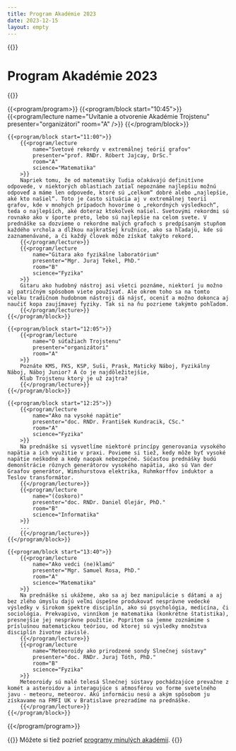 ```yaml
---
title: Program Akadémie 2023
date: 2023-12-15
layout: empty
---
```


{{<prose class="py-10 sm:py-16">}}
# Program Akadémie 2023
{{</prose>}}

{{<program/program>}}
    {{<program/block start="10:45">}}
        {{<program/lecture
            name="Uvítanie a otvorenie Akadémie Trojstenu"
            presenter="organizátori"
            room="A"
        />}}
    {{</program/block>}}

    {{<program/block start="11:00">}}
        {{<program/lecture
            name="Svetové rekordy v extremálnej teórií grafov"
            presenter="prof. RNDr. Róbert Jajcay, DrSc."
            room="A"
            science="Matematika"
        >}}
        Napriek tomu, že od matematiky ľudia očakávajú definitívne odpovede, v niektorých oblastiach zatiaľ nepoznáme najlepšiu možnú odpoveď a máme len odpovede, ktoré sú „celkom“ dobré alebo „najlepšie, aké kto našiel“. Toto je často situácia aj v extremálnej teorií grafov, kde v mnohých prípadoch hovoríme o „rekordných výsledkoch“, teda o najlepších, aké doteraz ktokoľvek našiel. Svetovými rekordmi sú rovnako ako v športe preto, lebo sú najlepšie na celom svete. V prednáške sa dozvieme o rekordne malých grafoch s predpísaným stupňom každého vrchola a dĺžkou najkratšej kružnice, ako sa hľadajú, kde sú zaznamenávané, a či každý človek môže získať takýto rekord.
        {{</program/lecture>}}
        {{<program/lecture
            name="Gitara ako fyzikálne laboratórium"
            presenter="Mgr. Juraj Tekel, PhD."
            room="B"
            science="Fyzika"
        >}}
        Gitaru ako hudobný nástroj asi všetci poznáme, niektorí ju možno aj patričným spôsobom viete používať. Ale okrem toho sa na tomto vcelku tradičnom hudobnom nástroji dá nájsť, oceniť a možno dokonca aj naučiť kopa zaujímavej fyziky. Tak si na ňu pozrieme takýmto pohľadom.
        {{</program/lecture>}}
    {{</program/block>}}

    {{<program/block start="12:05">}}
        {{<program/lecture
            name="O súťažiach Trojstenu"
            presenter="organizátori"
            room="A"
        >}}
        Poznáte KMS, FKS, KSP, Suši, Prask, Matický Náboj, Fyzikálny Náboj, Náboj Junior? A čo je najdôležitejšie,
        Klub Trojstenu ktorý je už zajtra?
        {{</program/lecture>}}
    {{</program/block>}}

    {{<program/block start="12:25">}}
        {{<program/lecture
            name="Ako na vysoké napätie"
            presenter="doc. RNDr. František Kundracik, CSc."
            room="A"
            science="Fyzika"
        >}}
        Na prednáške si vysvetlíme niektoré princípy generovania vysokého napätia a ich využitie v praxi. Povieme si tiež, kedy môže byť vysoké napätie neškodné a kedy naopak nebezpečné. Súčasťou prednášky budú demonštrácie rôznych generátorov vysokého napätia, ako sú Van der Graafov generátor, Wimshurstova elektrika, Ruhmkorffov induktor a Teslov transformátor.
        {{</program/lecture>}}
        {{<program/lecture
            name="(čoskoro)"
            presenter="doc. RNDr. Daniel Olejár, PhD."
            room="B"
            science="Informatika"
        >}}
        ...
        {{</program/lecture>}}
    {{</program/block>}}

    {{<program/block start="13:40">}}
        {{<program/lecture
            name="Ako vedci (ne)klamú"
            presenter="Mgr. Samuel Rosa, PhD."
            room="A"
            science="Matematika"
        >}}
        Na prednáške si ukážeme, ako sa aj bez manipulácie s dátami a aj bez zlého úmyslu dajú veľmi úspešne produkovať nesprávne vedecké výsledky v širokom spektre disciplín, ako sú psychológia, medicína, či sociológia. Prekvapivo, vinníkom je matematika (konkrétne štatistika), presnejšie jej nesprávne použitie. Popritom sa jemne zoznámime s príslušnou matematickou teóriou, od ktorej sú výsledky množstva disciplín životne závislé.
        {{</program/lecture>}}
        {{<program/lecture
            name="Meteoroidy ako prirodzené sondy Slnečnej sústavy"
            presenter="doc. RNDr. Juraj Tóth, PhD."
            room="B"
            science="Fyzika"
        >}}
        Meteoroidy sú malé telesá Slnečnej sústavy pochádzajúce prevažne z komét a asteroidov a interagujúce s atmosférou vo forme svetelného javu - meteoru, meteorov. Akú informáciu nesú a akým spôsobom ju získavame na FMFI UK v Bratislave prezradíme na prednáške.
        {{</program/lecture>}}
    {{</program/block>}}
{{</program/program>}}

{{<prose class="py-10 sm:py-16">}}
Môžete si tiež pozrieť [programy minulých akadémií](/program/).
{{</prose>}}
